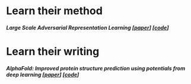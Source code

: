 # Learn their method

##### Large Scale Adversarial Representation Learning [[paper](https://arxiv.org/pdf/1907.02544.pdf)] [[code](https://github.com/deepmind/deepmind-research/tree/master/bigbigan)]

# Learn their writing

##### AlphaFold: Improved protein structure prediction using potentials from deep learning [[paper](https://www.nature.com/articles/s41586-019-1923-7.pdf)] [[code](https://github.com/deepmind/deepmind-research/tree/master/alphafold_casp13)]
